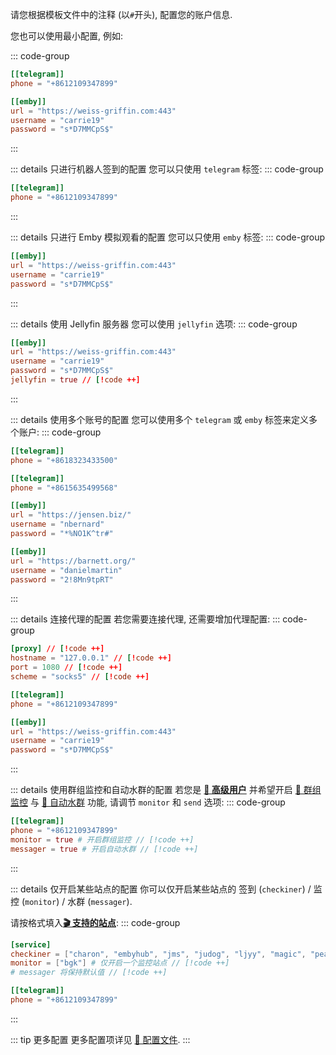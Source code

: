 请您根据模板文件中的注释 (以`#`开头), 配置您的账户信息.

您也可以使用最小配置, 例如:

::: code-group

```toml [config.toml]
[[telegram]]
phone = "+8612109347899"

[[emby]]
url = "https://weiss-griffin.com:443"
username = "carrie19"
password = "s*D7MMCpS$"
```

:::

::: details 只进行机器人签到的配置
您可以只使用 `telegram` 标签:
::: code-group

```toml [config.toml]
[[telegram]]
phone = "+8612109347899"
```

:::

::: details 只进行 Emby 模拟观看的配置
您可以只使用 `emby` 标签:
::: code-group

```toml [config.toml]
[[emby]]
url = "https://weiss-griffin.com:443"
username = "carrie19"
password = "s*D7MMCpS$"
```

:::

::: details 使用 Jellyfin 服务器
您可以使用 `jellyfin` 选项:
::: code-group

```toml [config.toml]
[[emby]]
url = "https://weiss-griffin.com:443"
username = "carrie19"
password = "s*D7MMCpS$"
jellyfin = true // [!code ++]
```

:::

::: details 使用多个账号的配置
您可以使用多个 `telegram` 或 `emby` 标签来定义多个账户:
::: code-group

```toml [config.toml]
[[telegram]]
phone = "+8618323433500"

[[telegram]]
phone = "+8615635499568"

[[emby]]
url = "https://jensen.biz/"
username = "nbernard"
password = "*%NO1K^tr#"

[[emby]]
url = "https://barnett.org/"
username = "danielmartin"
password = "2!8Mn9tpRT"
```

:::

::: details 连接代理的配置
若您需要连接代理, 还需要增加代理配置:
::: code-group

```toml [config.toml]
[proxy] // [!code ++]
hostname = "127.0.0.1" // [!code ++]
port = 1080 // [!code ++]
scheme = "socks5" // [!code ++]

[[telegram]]
phone = "+8612109347899"

[[emby]]
url = "https://weiss-griffin.com:443"
username = "carrie19"
password = "s*D7MMCpS$"
```

:::

::: details 使用群组监控和自动水群的配置
若您是 [**👑 高级用户**](/guide/高级用户) 并希望开启 [👀 群组监控](/guide/功能说明-群组监控) 与 [💬 自动水群](/guide/功能说明-自动水群) 功能, 请调节 `monitor` 和 `send` 选项:
::: code-group

```toml [config.toml]
[[telegram]]
phone = "+8612109347899"
monitor = true # 开启群组监控 // [!code ++]
messager = true # 开启自动水群 // [!code ++]
```

:::

::: details 仅开启某些站点的配置
你可以仅开启某些站点的 签到 (`checkiner`) / 监控 (`monitor`) / 水群 (`messager`).

请按格式填入[**🎬 支持的站点**](/guide/支持的站点):
::: code-group

```toml [config.toml]
[service]
checkiner = ["charon", "embyhub", "jms", "judog", "ljyy", "magic", "peach", "pornemby", "sssq", "temby", "terminus"] # 自定义多个签到站点 // [!code ++]
monitor = ["bgk"] # 仅开启一个监控站点 // [!code ++]
# messager 将保持默认值 // [!code ++]

[[telegram]]
phone = "+8612109347899"
```

:::

::: tip 更多配置
更多配置项详见 [🔧 配置文件](/guide/配置文件).
:::
